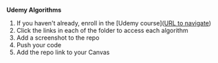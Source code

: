**Udemy Algorithms**

1. If you haven't already, enroll in the [Udemy course]([URL to navigate](https://anniecannons.udemy.com/course/coding-interview-bootcamp-algorithms-and-data-structure/learn/quiz/4990668#overview)) 
2. Click the links in each of the folder to access each algorithm
3. Add a screenshot to the repo
4. Push your code
5. Add the repo link to your Canvas